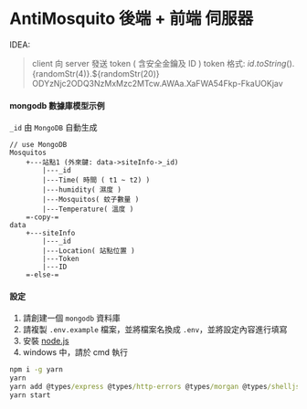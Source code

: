 # AntiMosquito 後端 + 前端 伺服器

IDEA:

> client 向 server 發送 token ( 含安全金鑰及 ID )
> token 格式:
> ${id.toString()}.${randomStr(4)}.${randomStr(20)}
> ODYzNjc2ODQ3NzMxMzc2MTcw.AWAa.XaFWA54Fkp-FkaUOKjav

#### mongodb 數據庫模型示例

`_id` 由 `MongoDB` 自動生成

```
// use MongoDB
Mosquitos
    +---站點1 (外來鍵: data->siteInfo->_id)
        |---_id
        |---Time( 時間 ( t1 ~ t2) )
        |---humidity( 濕度 )
        |---Mosquitos( 蚊子數量 )
        |---Temperature( 溫度 )
    =-copy-=
data
    +---siteInfo
        |---_id
        |---Location( 站點位置 )
        |---Token
        |---ID
    =-else-=
```

#### 設定

1.  請創建一個 `mongodb` 資料庫
2.  請複製 `.env.example` 檔案，並將檔案名換成 `.env`，並將設定內容進行填寫
3.  安裝 [node.js](https://nodejs.org/en/)
4.  windows 中，請於 cmd 執行

```cmd
npm i -g yarn
yarn
yarn add @types/express @types/http-errors @types/morgan @types/shelljs
yarn start
```
